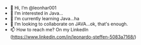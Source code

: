 - 👋 Hi, I’m @leonhar001
- 👀 I’m interested in Java...
- 🌱 I’m currently learning Java...ha
- 💞️ I’m looking to collaborate on JAVA...ok, that's enough.
- 📫 How to reach me? On my LinkedIn (https://www.linkedin.com/in/leonardo-steffen-5083a7168/)

<!---
leonhar001/leonhar001 is a ✨ special ✨ repository because its `README.md` (this file) appears on your GitHub profile.
You can click the Preview link to take a look at your changes.
--->
